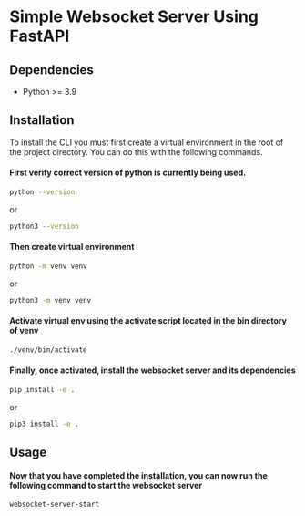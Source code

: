 # Simple Websocket Server Using FastAPI
## Dependencies
* Python >= 3.9

## Installation
To install the CLI you must first create a virtual environment in the root of the project directory. You can do this
with the following commands.
#### First verify correct version of python is currently being used.
```bash
python --version
```
or
```bash
python3 --version
```
#### Then create virtual environment
```bash
python -m venv venv
```
or 
```bash
python3 -m venv venv
```
#### Activate virtual env using the activate script located in the bin directory of venv
```bash
./venv/bin/activate
```
#### Finally, once activated, install the websocket server and its dependencies
```bash
pip install -e .
```
or
```bash
pip3 install -e .
```
## Usage
#### Now that you have completed the installation, you can now run the following command to start the websocket server
```bash
websocket-server-start
```